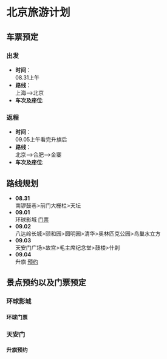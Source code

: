 # 北京旅游计划

## 车票预定

### 出发

- **时间**：  
    08.31上午
- **路线**：  
    上海——>北京
- **车次及座位**:  

### 返程

- **时间**：  
     09.05上午看完升旗后
- **路线**：  
     北京——>合肥——>金寨
- **车次及座位**:  

## 路线规划

- **08.31**  
    南锣鼓巷>前门大栅栏>天坛
- **09.01**  
    环球影城 [门票](#环球门票)
- **09.02**  
    八达岭长城>颐和园>圆明园>清华>奥林匹克公园>鸟巢水立方
- **09.03**  
    天安门广场>故宫>毛主席纪念堂>鼓楼>什刹
- **09.04**  
    升旗 [预约](#升旗预约)

## 景点预约以及门票预定

### 环球影城

#### 环球门票

### 天安门

#### 升旗预约

